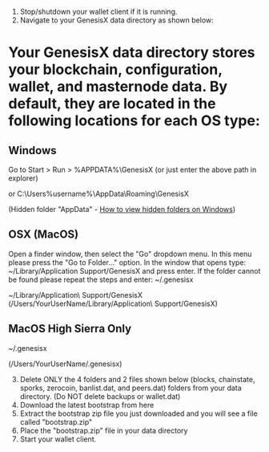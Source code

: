 1. Stop/shutdown your wallet client if it is running.
2. Navigate to your GenesisX data directory as shown below:

# Your GenesisX data directory stores your blockchain, configuration, wallet, and masternode data.  By default, they are located in the following locations for each OS type:

## Windows
Go to Start > Run > %APPDATA%\GenesisX
(or just enter the above path in explorer)

or C:\Users\%username%\AppData\Roaming\GenesisX

(Hidden folder "AppData" - [How to view hidden folders on Windows](https://www.howtogeek.com/howto/windows-vista/show-hidden-files-and-folders-in-windows-vista/))


## OSX (MacOS)
Open a finder window, then select the "Go" dropdown menu. In this menu please press the "Go to Folder..." option. In the window that opens type: ~/Library/Application Support/GenesisX and press enter. If the folder cannot be found please repeat the steps and enter: ~/.genesisx

~/Library/Application\ Support/GenesisX
(/Users/YourUserName/Library/Application\ Support/GenesisX)

## MacOS High Sierra Only

~/.genesisx

(/Users/YourUserName/.genesisx)


3. Delete ONLY the 4 folders and 2 files shown below
(blocks, chainstate, sporks, zerocoin, banlist.dat, and peers.dat) folders from your data directory.
(Do NOT delete backups or wallet.dat)
4. Download the latest bootstrap from here
5. Extract the bootstrap zip file you just downloaded and you will see a file called "bootstrap.zip"
6. Place the "bootstrap.zip" file in your data directory
7. Start your wallet client.
